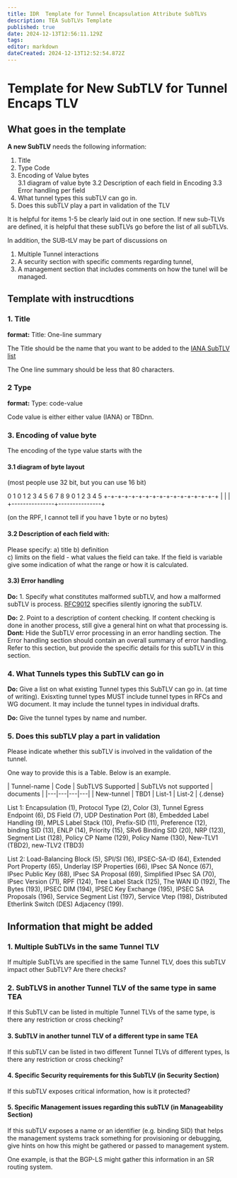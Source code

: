 ```yaml
---
title: IDR  Template for Tunnel Encapsulation Attribute SubTLVs
description: TEA SubTLVs Template 
published: true
date: 2024-12-13T12:56:11.129Z
tags: 
editor: markdown
dateCreated: 2024-12-13T12:52:54.872Z
---
```



# Template for New SubTLV for Tunnel Encaps TLV

## What goes in the template 

**A new SubTLV** needs the following information: 

1. Title  
2. Type Code 
3. Encoding of Value bytes  
  3.1 diagram of value byte 
  3.2 Description of each field in Encoding 
  3.3 Error handling per field 
4. What tunnel types this subTLV can go in. 
5. Does this subTLV play a part in validation of the TLV 

It is helpful for items 1-5 be clearly laid out in one section. 
If new sub-TLVs are defined, it is helpful that these subTLVs 
go before the list of all subTLVs. 

In addition, the SUB-tLV may be part of discussions on 
1. Multiple Tunnel interactions 
2. A security section with specific comments regarding tunnel, 
3. A management section that includes comments on how the tunel will be managed. 

## Template with instrucdtions 

### 1. Title
**format:** Title: One-line summary

The Title should be the name that you want to be added to the [IANA SubTLV list](https://www.iana.org/assignments/bgp-tunnel-encapsulation/bgp-tunnel-encapsulation.xhtml)

The One line summary should be less that 80 characters.  

### 2 Type 
**format:** Type: code-value 

Code value is either either value (IANA) or TBDnn. 

### 3. Encoding of value byte

The encoding of the type value starts with the 

 #### 3.1 diagram of byte layout 
 (most people use 32 bit, but you can use 16 bit)
 
   0                   1
   0 1 2 3 4 5 6 7 8 9 0 1 2 3 4 5 
  +-+-+-+-+-+-+-+-+-+-+-+-+-+-+-+-+
  |               |               |
  +---------------+---------------+

(on the RPF, I cannot tell if you have 1 byte or no bytes)  

#### 3.2 Description of each field with: 

Please specify: 
  a) title
  b) definition  
  c) limits on the field - what values the field can take.  If the field is variable give 
     some indication of what the range or how it is calculated. 

#### 3.3) Error handling 

**Do:** 1. Specify what constitutes malformed subTLV, and how a malformed subTLV is process. 
           [RFC9012](https://datatracker.ietf.org/doc/rfc9012/) specifies silently ignoring the subTLV. 
           
**Do:** 2. Point to a description of content checking. 
           If content checking is done in another process, still give a general hint on what that processing is.   
**Dont:** Hide the SubTLV error processing in an error handling section. 
           The Error handling section should contain an overall summary of error handling. 
           Refer to this section, but provide the specific details for this subTLV in this section. 

### 4. What Tunnels types this SubTLV can go in  

**Do:** Give a list on what existing Tunnel types this SubTLV can go in. (at time of writing). 
      Exisxting tunnel types MUST include tunnel types in RFCs and WG document.
      It may include the tunnel types in individual drafts. 
     
**Do:** Give the tunnel types by name and number.  

### 5. Does this subTLV play a part in validation 

  Please indicate whether this subTLV is involved in the validation of the tunnel. 
  
  One way to provide this is a Table. Below is an example. 
   
 | Tunnel-name | Code | SubTLVS Supported | SubTLVs not supported | documents | 
|---|---|---|---|
| New-tunnel | TBD1 | List-1 | List-2 | 
{.dense}

List 1: Encapsulation (1), Protocol Type (2), Color (3), Tunnel Egress Endpoint (6), 	DS Field (7), UDP Destination Port (8), 
Embedded Label Handling (9), MPLS Label Stack (10), Prefix-SID (11), Preference (12), binding SID (13), ENLP (14), Priority (15),  SRv6 Binding SID (20), NRP (123), Segment List (128), 	Policy CP Name (129), Policy Name (130), New-TLV1 (TBD2), new-TLV2 (TBD3)

List 2: Load-Balancing Block (5), SPI/SI (16), IPSEC-SA-ID (64),
Extended Port Property (65), Underlay ISP Properties (66), IPsec SA Nonce (67), IPsec Public Key (68), 	IPsec SA Proposal (69), 	Simplified IPsec SA (70), IPsec Version (71), RPF (124), Tree Label Stack (125), The WAN ID (192), The Bytes (193), IPSEC DIM (194),  IPSEC Key Exchange (195), IPSEC SA Proposals (196), Service Segment List (197), 	Service Vtep (198), 	Distributed Etherlink Switch (DES) Adjacency (199). 
   
## Information that might be added 

### 1. Multiple SubTLVs in the same Tunnel TLV  

If multiple SubTLVs are specified in the same Tunnel TLV, does 
this subTLV impact other SubTLV?  Are there checks? 

### 2. SubTLVS in another Tunnel TLV of the same type in same TEA 

If this SubTLV can be listed in multiple Tunnel TLVs of the same type, 
is there any restriction or cross checking?  

#### 3. SubTLV in another tunnel TLV of a different type in same TEA 

If this subTLV can be listed in two different Tunnel TLVs of different types, 
Is there any restriction or cross checking? 

#### 4. Specific Security requirements for this SubTLV (in Security Section)

If this subTLV exposes critical information, how is it protected? 

#### 5. Specific Management issues regarding this subTLV (in Manageability Section) 

If this subTLV exposes a name or an identifier (e.g. binding SID) that helps 
the management systems track something for provisioning or debugging, give hints 
on how this might be gathered or passed to management system. 

One example, is that the BGP-LS might gather this information in an SR routing system. 
